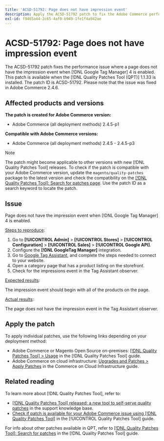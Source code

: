 ```yaml
---
title: 'ACSD-51792: Page does not have impression event'
description: Apply the ACSD-51792 patch to fix the Adobe Commerce performance issue where a page does not have the impression event when Google Tag Manager 4 is enabled.
exl-id: f9465a44-2c65-4af0-b949-1fe1f4a942ae
---
```

# ACSD-51792: Page does not have impression event

The ACSD-51792 patch fixes the performance issue where a page does not have the impression event when [!DNL Google Tag Manager] 4 is enabled. This patch is available when the [!DNL Quality Patches Tool (QPT)] 1.1.33 is installed. The patch ID is ACSD-51792. Please note that the issue was fixed in Adobe Commerce 2.4.6.

## Affected products and versions

**The patch is created for Adobe Commerce version:**

* Adobe Commerce (all deployment methods) 2.4.5-p1

**Compatible with Adobe Commerce versions:**

* Adobe Commerce (all deployment methods) 2.4.5 - 2.4.5-p3

>[!NOTE]
>
>The patch might become applicable to other versions with new [!DNL Quality Patches Tool] releases. To check if the patch is compatible with your Adobe Commerce version, update the `magento/quality-patches` package to the latest version and check the compatibility on the [[!DNL Quality Patches Tool]: Search for patches page](https://experienceleague.adobe.com/tools/commerce-quality-patches/index.html). Use the patch ID as a search keyword to locate the patch.

## Issue

Page does not have the impression event when [!DNL Google Tag Manager] 4 is enabled.

<u>Steps to reproduce</u>:

1. Go to **[!UICONTROL Admin]** > **[!UICONTROL Stores]** > **[!UICONTROL Configuration]** > **[!UICONTROL Sales]** > **[!UICONTROL Google API]**.
1. Configure the **[!DNL GoogleTag Manager]** integration.
1. Go to [Google Tag Assistant](https://tagassistant.google.com/), and complete the steps needed to connect to your website.
1. Open a category page that has a product listing on the storefront.
1. Check for the impressions event in the Tag Assistant observer.

<u>Expected results</u>:

The impression event should begin with all of the products on the page.

<u>Actual results</u>:

The page does not have the impression event in the Tag Assistant observer.

## Apply the patch

To apply individual patches, use the following links depending on your deployment method:

* Adobe Commerce or Magento Open Source on-premises: [[!DNL Quality Patches Tool] > Usage](/help/tools/quality-patches-tool/usage.md) in the [!DNL Quality Patches Tool] guide.
* Adobe Commerce on cloud infrastructure: [Upgrades and Patches > Apply Patches](https://experienceleague.adobe.com/docs/commerce-cloud-service/user-guide/develop/upgrade/apply-patches.html) in the Commerce on Cloud Infrastructure guide.

## Related reading

To learn more about [!DNL Quality Patches Tool], refer to:

* [[!DNL Quality Patches Tool] released: a new tool to self-serve quality patches](https://experienceleague.adobe.com/en/docs/commerce-knowledge-base/kb/announcements/commerce-announcements/magento-quality-patches-released-new-tool-to-self-serve-quality-patches) in the support knowledge base.
* [Check if patch is available for your Adobe Commerce issue using [!DNL Quality Patches Tool]](/help/tools/quality-patches-tool/patches-available-in-qpt/check-patch-for-magento-issue-with-magento-quality-patches.md) in the [!UICONTROL Quality Patches Tool] guide.


For info about other patches available in QPT, refer to [[!DNL Quality Patches Tool]: Search for patches](https://experienceleague.adobe.com/tools/commerce-quality-patches/index.html) in the [!DNL Quality Patches Tool] guide.
